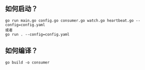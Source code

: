## 如何启动？
```
go run main.go config.go consumer.go watch.go heartbeat.go --config=config.yaml
或者
go run . --config=config.yaml
```

## 如何编译？
```
go build -o consumer
```